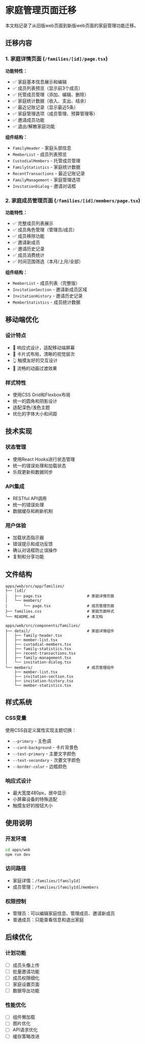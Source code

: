 # 家庭管理页面迁移

本文档记录了从旧版web页面到新版web页面的家庭管理功能迁移。

## 迁移内容

### 1. 家庭详情页面 (`/families/[id]/page.tsx`)

**功能特性：**
- ✅ 家庭基本信息展示和编辑
- ✅ 成员列表预览（显示前3个成员）
- ✅ 托管成员管理（添加、编辑、删除）
- ✅ 家庭统计数据（收入、支出、结余）
- ✅ 最近记账记录（显示最近5条）
- ✅ 家庭管理选项（成员管理、预算管理等）
- ✅ 邀请成员功能
- ✅ 退出/解散家庭功能

**组件结构：**
- `FamilyHeader` - 家庭头部信息
- `MemberList` - 成员列表预览
- `CustodialMembers` - 托管成员管理
- `FamilyStatistics` - 家庭统计数据
- `RecentTransactions` - 最近记账记录
- `FamilyManagement` - 家庭管理选项
- `InvitationDialog` - 邀请对话框

### 2. 家庭成员管理页面 (`/families/[id]/members/page.tsx`)

**功能特性：**
- ✅ 完整成员列表展示
- ✅ 成员角色管理（管理员/成员）
- ✅ 成员移除功能
- ✅ 邀请新成员
- ✅ 邀请历史记录
- ✅ 成员消费统计
- ✅ 时间范围筛选（本月/上月/全部）

**组件结构：**
- `MemberList` - 成员列表（完整版）
- `InvitationSection` - 邀请新成员区域
- `InvitationHistory` - 邀请历史记录
- `MemberStatistics` - 成员统计数据

## 移动端优化

### 设计特点
- 📱 响应式设计，适配移动端屏幕
- 🎨 卡片式布局，清晰的视觉层次
- 👆 触摸友好的交互设计
- 🔄 流畅的动画过渡效果

### 样式特性
- 使用CSS Grid和Flexbox布局
- 统一的圆角和阴影设计
- 适配深色/浅色主题
- 优化的字体大小和间距

## 技术实现

### 状态管理
- 使用React Hooks进行状态管理
- 统一的错误处理和加载状态
- 乐观更新和数据同步

### API集成
- RESTful API调用
- 统一的错误处理
- 数据缓存和刷新机制

### 用户体验
- 加载状态指示器
- 错误提示和成功反馈
- 确认对话框防止误操作
- 复制和分享功能

## 文件结构

```
apps/web/src/app/families/
├── [id]/
│   ├── page.tsx                    # 家庭详情页面
│   └── members/
│       └── page.tsx                # 成员管理页面
├── families.css                    # 家庭页面样式
└── README.md                       # 本文档

apps/web/src/components/families/
├── detail/                         # 家庭详情组件
│   ├── family-header.tsx
│   ├── member-list.tsx
│   ├── custodial-members.tsx
│   ├── family-statistics.tsx
│   ├── recent-transactions.tsx
│   ├── family-management.tsx
│   └── invitation-dialog.tsx
└── members/                        # 成员管理组件
    ├── member-list.tsx
    ├── invitation-section.tsx
    ├── invitation-history.tsx
    └── member-statistics.tsx
```

## 样式系统

### CSS变量
使用CSS自定义属性实现主题切换：
- `--primary` - 主色调
- `--card-background` - 卡片背景色
- `--text-primary` - 主要文字颜色
- `--text-secondary` - 次要文字颜色
- `--border-color` - 边框颜色

### 响应式设计
- 最大宽度480px，居中显示
- 小屏幕设备的特殊适配
- 触摸友好的按钮大小

## 使用说明

### 开发环境
```bash
cd apps/web
npm run dev
```

### 访问路径
- 家庭详情：`/families/[familyId]`
- 成员管理：`/families/[familyId]/members`

### 权限控制
- 管理员：可以编辑家庭信息、管理成员、邀请新成员
- 普通成员：只能查看信息和退出家庭

## 后续优化

### 计划功能
- [ ] 成员头像上传
- [ ] 批量邀请功能
- [ ] 成员权限细化
- [ ] 家庭设置页面
- [ ] 数据导出功能

### 性能优化
- [ ] 组件懒加载
- [ ] 图片优化
- [ ] API请求优化
- [ ] 缓存策略改进
